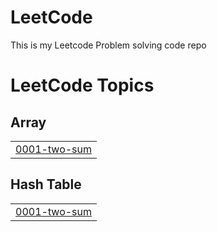 # LeetCode
This is my Leetcode Problem solving code repo

<!---LeetCode Topics Start-->
# LeetCode Topics
## Array
|  |
| ------- |
| [0001-two-sum](https://github.com/dkconnect10/LeetCode/tree/master/0001-two-sum) |
## Hash Table
|  |
| ------- |
| [0001-two-sum](https://github.com/dkconnect10/LeetCode/tree/master/0001-two-sum) |
<!---LeetCode Topics End-->